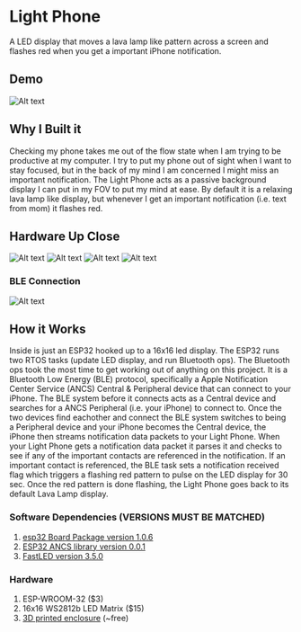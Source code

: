 # Light Phone
A LED display that moves a lava lamp like pattern across a screen and flashes red when you get a important iPhone notification.

## Demo 
![Alt text](./visuals/demo.gif)

## Why I Built it
Checking my phone takes me out of the flow state when I am trying to be productive at my computer.
I try to put my phone out of sight when I want to stay focused, but in the back of my mind I am concerned I might miss an important notification.
The Light Phone acts as a passive background display I can put in my FOV to put my mind at ease.
By default it is a relaxing lava lamp like display, but whenever I get an important notification (i.e. text from mom) it flashes red.

## Hardware Up Close
![Alt text](./visuals/front.jpg) 
![Alt text](./visuals/side.jpg) 
![Alt text](./visuals/leds.jpg) 
![Alt text](./visuals/inside.jpg) 
### BLE Connection
![Alt text](./visuals/ble_bigger.png)

## How it Works
Inside is just an ESP32 hooked up to a 16x16 led display.
The ESP32 runs two RTOS tasks (update LED display, and run Bluetooth ops). The Bluetooth ops took the most time to get working out of anything on this project.
It is a Bluetooth Low Energy (BLE) protocol, specifically a Apple Notification Center Service (ANCS) Central & Peripheral device that can connect to your iPhone.
The BLE system before it connects acts as a Central device and searches for a ANCS Peripheral (i.e. your iPhone) to connect to. Once the two devices find eachother and connect
the BLE system switches to being a Peripheral device and your iPhone becomes the Central device, the iPhone then streams notification data packets to your Light Phone.
When your Light Phone gets a notification data packet it parses it and checks to see if any of the important contacts are referenced in the notification. If an important contact is referenced,
the BLE task sets a notification received flag which triggers a flashing red pattern to pulse on the LED display for 30 sec. Once the red pattern is done flashing,
the Light Phone goes back to its default Lava Lamp display.

### Software Dependencies (VERSIONS MUST BE MATCHED)
1. [esp32 Board Package version 1.0.6](https://github.com/espressif/arduino-esp32/releases/tag/1.0.6)
2. [ESP32 ANCS library version 0.0.1](https://github.com/Smartphone-Companions/ESP32-ANCS-Notifications/releases/tag/v0.0.1)
3. [FastLED version 3.5.0](https://github.com/FastLED/FastLED/releases/tag/3.5.0)

### Hardware
1. ESP-WROOM-32 ($3)
2. 16x16 WS2812b LED Matrix ($15)
3. [3D printed enclosure](https://www.printables.com/model/705945-16x16-led-matrix-frame-with-diffuser-grid/files) (~free)
